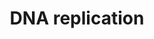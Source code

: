---
annotations:
- id: PW:0000098
  parent: regulatory pathway
  type: Pathway Ontology
  value: DNA replication pathway
authors:
- Kdahlquist
- MaintBot
- D.Koren
- Thomas
- Christine Chichester
- Egonw
- Khanspers
- Eweitz
description: 'DNA replication, the basis for biological inheritance, is a fundamental
  process occurring in all living organisms to copy their DNA. This process is "replication"
  in that each strand of the original double-stranded DNA molecule serves as template
  for the reproduction of the complementary strand. Hence, following DNA replication,
  two identical DNA molecules have been produced from a single double-stranded DNA
  molecule. Cellular proofreading and error-checking mechanisms ensure near perfect
  fidelity for DNA replication.  Source: [wikipedia:DNA_replication|Wikipedia]  Based
  on www.genomeknowledge.org'
last-edited: 2021-05-20
organisms:
- Saccharomyces cerevisiae
redirect_from:
- /index.php/Pathway:WP13
- /instance/WP13
revision: null
schema-jsonld:
- '@context': https://schema.org/
  '@id': https://wikipathways.github.io/pathways/WP13.html
  '@type': Dataset
  creator:
    '@type': Organization
    name: WikiPathways
  description: 'DNA replication, the basis for biological inheritance, is a fundamental
    process occurring in all living organisms to copy their DNA. This process is "replication"
    in that each strand of the original double-stranded DNA molecule serves as template
    for the reproduction of the complementary strand. Hence, following DNA replication,
    two identical DNA molecules have been produced from a single double-stranded DNA
    molecule. Cellular proofreading and error-checking mechanisms ensure near perfect
    fidelity for DNA replication.  Source: [wikipedia:DNA_replication|Wikipedia]  Based
    on www.genomeknowledge.org'
  keywords:
  - ADP
  - ASK
  - ATP
  - CDC2
  - CDC45
  - CDC46
  - CDC47
  - CDC54
  - CDC6
  - CDC7
  - CDK2
  - CDT1
  - DPB2
  - GMNN
  - GTP
  - HYS2
  - MCM10
  - MCM2
  - MCM3
  - MCM6
  - ORC1L
  - ORC2
  - ORC3L
  - ORC4L
  - ORC5L
  - ORC6L
  - POL1
  - POL12
  - POL2
  - POL30
  - POLD3
  - POLD4
  - PRI1
  - PRI2
  - RFA1
  - RFA2
  - RFC1
  - RFC2
  - RFC3
  - RFC4
  - RFC5
  - RPA3
  - RPA4
  - RPL40A
  - UBI4
  - dATP
  - dCTP
  - dGTP
  license: CC0
  name: DNA replication
seo: CreativeWork
title: DNA replication
wpid: WP13
---